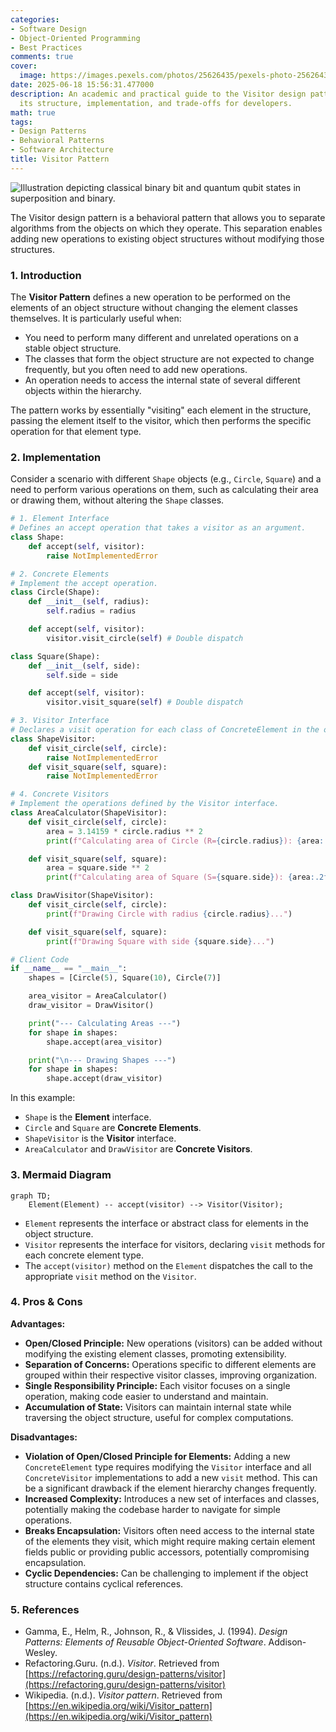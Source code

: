 ```yaml
---
categories:
- Software Design
- Object-Oriented Programming
- Best Practices
comments: true
cover:
  image: https://images.pexels.com/photos/25626435/pexels-photo-25626435.jpeg?auto=compress&cs=tinysrgb&h=650&w=940
date: 2025-06-18 15:56:31.477000
description: An academic and practical guide to the Visitor design pattern, explaining
  its structure, implementation, and trade-offs for developers.
math: true
tags:
- Design Patterns
- Behavioral Patterns
- Software Architecture
title: Visitor Pattern
---
```


![Illustration depicting classical binary bit and quantum qubit states in superposition and binary.](https://images.pexels.com/photos/25626435/pexels-photo-25626435.jpeg?auto=compress&cs=tinysrgb&h=650&w=940 "Illustration depicting classical binary bit and quantum qubit states in superposition and binary.")


The Visitor design pattern is a behavioral pattern that allows you to separate algorithms from the objects on which they operate. This separation enables adding new operations to existing object structures without modifying those structures.

### 1. Introduction

The **Visitor Pattern** defines a new operation to be performed on the elements of an object structure without changing the element classes themselves. It is particularly useful when:

*   You need to perform many different and unrelated operations on a stable object structure.
*   The classes that form the object structure are not expected to change frequently, but you often need to add new operations.
*   An operation needs to access the internal state of several different objects within the hierarchy.

The pattern works by essentially "visiting" each element in the structure, passing the element itself to the visitor, which then performs the specific operation for that element type.

### 2. Implementation

Consider a scenario with different `Shape` objects (e.g., `Circle`, `Square`) and a need to perform various operations on them, such as calculating their area or drawing them, without altering the `Shape` classes.

```python
# 1. Element Interface
# Defines an accept operation that takes a visitor as an argument.
class Shape:
    def accept(self, visitor):
        raise NotImplementedError

# 2. Concrete Elements
# Implement the accept operation.
class Circle(Shape):
    def __init__(self, radius):
        self.radius = radius

    def accept(self, visitor):
        visitor.visit_circle(self) # Double dispatch

class Square(Shape):
    def __init__(self, side):
        self.side = side

    def accept(self, visitor):
        visitor.visit_square(self) # Double dispatch

# 3. Visitor Interface
# Declares a visit operation for each class of ConcreteElement in the object structure.
class ShapeVisitor:
    def visit_circle(self, circle):
        raise NotImplementedError
    def visit_square(self, square):
        raise NotImplementedError

# 4. Concrete Visitors
# Implement the operations defined by the Visitor interface.
class AreaCalculator(ShapeVisitor):
    def visit_circle(self, circle):
        area = 3.14159 * circle.radius ** 2
        print(f"Calculating area of Circle (R={circle.radius}): {area:.2f}")

    def visit_square(self, square):
        area = square.side ** 2
        print(f"Calculating area of Square (S={square.side}): {area:.2f}")

class DrawVisitor(ShapeVisitor):
    def visit_circle(self, circle):
        print(f"Drawing Circle with radius {circle.radius}...")

    def visit_square(self, square):
        print(f"Drawing Square with side {square.side}...")

# Client Code
if __name__ == "__main__":
    shapes = [Circle(5), Square(10), Circle(7)]

    area_visitor = AreaCalculator()
    draw_visitor = DrawVisitor()

    print("--- Calculating Areas ---")
    for shape in shapes:
        shape.accept(area_visitor)

    print("\n--- Drawing Shapes ---")
    for shape in shapes:
        shape.accept(draw_visitor)
```

In this example:
*   `Shape` is the **Element** interface.
*   `Circle` and `Square` are **Concrete Elements**.
*   `ShapeVisitor` is the **Visitor** interface.
*   `AreaCalculator` and `DrawVisitor` are **Concrete Visitors**.

### 3. Mermaid Diagram

```mermaid
graph TD;
    Element(Element) -- accept(visitor) --> Visitor(Visitor);
```
*   `Element` represents the interface or abstract class for elements in the object structure.
*   `Visitor` represents the interface for visitors, declaring `visit` methods for each concrete element type.
*   The `accept(visitor)` method on the `Element` dispatches the call to the appropriate `visit` method on the `Visitor`.

### 4. Pros & Cons

**Advantages:**

*   **Open/Closed Principle:** New operations (visitors) can be added without modifying the existing element classes, promoting extensibility.
*   **Separation of Concerns:** Operations specific to different elements are grouped within their respective visitor classes, improving organization.
*   **Single Responsibility Principle:** Each visitor focuses on a single operation, making code easier to understand and maintain.
*   **Accumulation of State:** Visitors can maintain internal state while traversing the object structure, useful for complex computations.

**Disadvantages:**

*   **Violation of Open/Closed Principle for Elements:** Adding a new `ConcreteElement` type requires modifying the `Visitor` interface and all `ConcreteVisitor` implementations to add a new `visit` method. This can be a significant drawback if the element hierarchy changes frequently.
*   **Increased Complexity:** Introduces a new set of interfaces and classes, potentially making the codebase harder to navigate for simple operations.
*   **Breaks Encapsulation:** Visitors often need access to the internal state of the elements they visit, which might require making certain element fields public or providing public accessors, potentially compromising encapsulation.
*   **Cyclic Dependencies:** Can be challenging to implement if the object structure contains cyclical references.

### 5. References

*   Gamma, E., Helm, R., Johnson, R., & Vlissides, J. (1994). *Design Patterns: Elements of Reusable Object-Oriented Software*. Addison-Wesley.
*   Refactoring.Guru. (n.d.). *Visitor*. Retrieved from [https://refactoring.guru/design-patterns/visitor](https://refactoring.guru/design-patterns/visitor)
*   Wikipedia. (n.d.). *Visitor pattern*. Retrieved from [https://en.wikipedia.org/wiki/Visitor_pattern](https://en.wikipedia.org/wiki/Visitor_pattern)